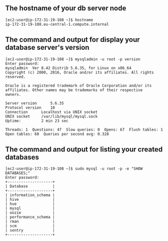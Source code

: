 ## The hostname of your db server node
```
[ec2-user@ip-172-31-19-108 ~]$ hostname
ip-172-31-19-108.eu-central-1.compute.internal
```

## The command and output for display your database server's version
```
[ec2-user@ip-172-31-19-108 ~]$ mysqladmin -u root -p version
Enter password: 
mysqladmin  Ver 8.42 Distrib 5.6.35, for Linux on x86_64
Copyright (c) 2000, 2016, Oracle and/or its affiliates. All rights reserved.

Oracle is a registered trademark of Oracle Corporation and/or its
affiliates. Other names may be trademarks of their respective
owners.

Server version		5.6.35
Protocol version	10
Connection		Localhost via UNIX socket
UNIX socket		/var/lib/mysql/mysql.sock
Uptime:			2 min 23 sec

Threads: 1  Questions: 47  Slow queries: 0  Opens: 67  Flush tables: 1  Open tables: 60  Queries per second avg: 0.328
```

## The command and output for listing your created databases
```
[ec2-user@ip-172-31-19-108 ~]$ sudo mysql -u root -p -e "SHOW DATABASES;"
Enter password: 
+--------------------+
| Database           |
+--------------------+
| information_schema |
| hive               |
| hue                |
| mysql              |
| oozie              |
| performance_schema |
| rman               |
| scm                |
| sentry             |
+--------------------+
```

